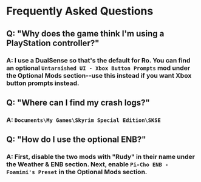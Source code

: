 # Frequently Asked Questions

## Q: "Why does the game think I'm using a PlayStation controller?"

### A: I use a DualSense so that's the default for Ro. You can find an optional `Untarnished UI - Xbox Button Prompts` mod under the Optional Mods section--use this instead if you want Xbox button prompts instead.

## Q: "Where can I find my crash logs?"

### A: `Documents\My Games\Skyrim Special Edition\SKSE`

## Q: "How do I use the optional ENB?"

### A: First, disable the two mods with "Rudy" in their name under the Weather & ENB section. Next, enable `Pi-Cho ENB - Foamimi's Preset` in the Optional Mods section.
